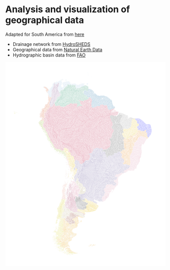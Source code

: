 # Analysis and visualization of geographical data

Adapted for South America from [here](https://towardsdatascience.com/creating-beautiful-river-maps-with-python-37c9b5f5b74c)

* Drainage network from [HydroSHEDS](https://www.hydrosheds.org/downloads)
* Geographical data from [Natural Earth Data](https://www.naturalearthdata.com/downloads/)
* Hydrographic basin data from [FAO](https://data.apps.fao.org/map/catalog/static/api/records/d47ba28e-31be-470d-81cf-ad3d5594fafd)

![alt text](https://github.com/HyperGryphon/maps/blob/main/sam_rivers.png)
